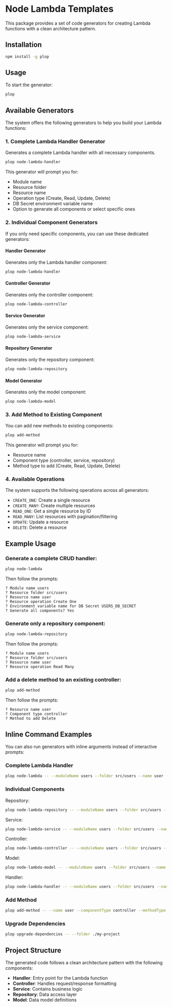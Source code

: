 # Node Lambda Templates

This package provides a set of code generators for creating Lambda functions with a clean architecture pattern.

## Installation

```bash
npm install -g plop
```

## Usage

To start the generator:

```bash
plop
```

## Available Generators

The system offers the following generators to help you build your Lambda functions:

### 1. Complete Lambda Handler Generator

Generates a complete Lambda handler with all necessary components.

```bash
plop node-lambda-handler
```

This generator will prompt you for:
- Module name
- Resource folder
- Resource name
- Operation type (Create, Read, Update, Delete)
- DB Secret environment variable name
- Option to generate all components or select specific ones

### 2. Individual Component Generators

If you only need specific components, you can use these dedicated generators:

#### Handler Generator

Generates only the Lambda handler component:

```bash
plop node-lambda-handler
```

#### Controller Generator

Generates only the controller component:

```bash
plop node-lambda-controller
```

#### Service Generator

Generates only the service component:

```bash
plop node-lambda-service
```

#### Repository Generator

Generates only the repository component:

```bash
plop node-lambda-repository
```

#### Model Generator

Generates only the model component:

```bash
plop node-lambda-model
```

### 3. Add Method to Existing Component

You can add new methods to existing components:

```bash
plop add-method
```

This generator will prompt you for:
- Resource name
- Component type (controller, service, repository)
- Method type to add (Create, Read, Update, Delete)

### 4. Available Operations

The system supports the following operations across all generators:

- `CREATE_ONE`: Create a single resource
- `CREATE_MANY`: Create multiple resources
- `READ_ONE`: Get a single resource by ID
- `READ_MANY`: List resources with pagination/filtering
- `UPDATE`: Update a resource
- `DELETE`: Delete a resource

## Example Usage

### Generate a complete CRUD handler:

```bash
plop node-lambda
```

Then follow the prompts:
```
? Module name users
? Resource folder src/users
? Resource name user
? Resource operation Create One
? Environment variable name for DB Secret USERS_DB_SECRET
? Generate all components? Yes
```

### Generate only a repository component:

```bash
plop node-lambda-repository
```

Then follow the prompts:
```
? Module name users
? Resource folder src/users
? Resource name user
? Resource operation Read Many
```

### Add a delete method to an existing controller:

```bash
plop add-method
```

Then follow the prompts:
```
? Resource name user
? Component type controller
? Method to add Delete
```

## Inline Command Examples

You can also run generators with inline arguments instead of interactive prompts:

### Complete Lambda Handler

```bash
plop node-lambda -- --moduleName users --folder src/users --name user --operation "Create One" --nameSecretDb USERS_DB_SECRET --generateAll true
```

### Individual Components

Repository:
```bash
plop node-lambda-repository -- --moduleName users --folder src/users --name user --operation "Read Many"
```

Service:
```bash
plop node-lambda-service -- --moduleName users --folder src/users --name user --operation "Create One"
```

Controller:
```bash
plop node-lambda-controller -- --moduleName users --folder src/users --name user --operation "Update"
```

Model:
```bash
plop node-lambda-model -- --moduleName users --folder src/users --name user --operation "Delete"
```

Handler:
```bash
plop node-lambda-handler -- --moduleName users --folder src/users --name user --operation "Read One" --nameSecretDb USERS_DB_SECRET
```

### Add Method

```bash
plop add-method -- --name user --componentType controller --methodType "Delete"
```

### Upgrade Dependencies

```bash
plop upgrade-dependencies -- --folder ./my-project
```

## Project Structure

The generated code follows a clean architecture pattern with the following components:

- **Handler**: Entry point for the Lambda function
- **Controller**: Handles request/response formatting
- **Service**: Contains business logic
- **Repository**: Data access layer
- **Model**: Data model definitions
